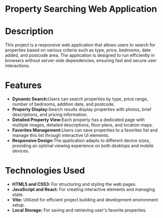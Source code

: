 # Property Searching Web Application

<h1>Description</h1>

This project is a responsive web application that allows users to search for properties based on various criteria such as type, price, bedrooms, date added, and postcode area. The application is designed to run efficiently in browsers without server-side dependencies, ensuring fast and secure user interactions.

<h1>Features</h1>

<ul>
  <li><b>Dynamic Search:</b>Users can search properties by type, price range, number of bedrooms, addition date, and postcode.</li>
  <li><b>Property Display:</b>Search results display properties with photos, brief descriptions, and pricing information.</li>
  <li><b>Detailed Property View:</b>Each property has a dedicated page with multiple images, detailed descriptions, floor plans, and location maps.</li>
  <li><b>Favorites Management:</b>Users can save properties to a favorites list and manage this list through interactive UI elements.</li>
  <li><b>Responsive Design:</b>The application adapts to different device sizes, providing an optimal viewing experience on both desktops and mobile devices.</li>
</ul>

<h1>Technologies Used</h1>

<ul>
  <li><b>HTML5 and CSS3: </b> For structuring and styling the web pages. </li>
  <li>  <b>JavaScript and React:</b> For creating interactive elements and managing state.</li>
  <li> <b>Vite:</b> Utilized for efficient project building and development environment setup.</li>
   <li> <b>Local Storage:</b> For saving and retrieving user's favorite properties.</li>
</ul>
